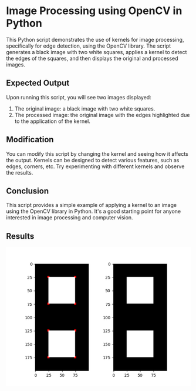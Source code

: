 # Image Processing using OpenCV in Python

This Python script demonstrates the use of kernels for image processing, specifically for edge detection, using the OpenCV library. The script generates a black image with two white squares, applies a kernel to detect the edges of the squares, and then displays the original and processed images.

## Expected Output

Upon running this script, you will see two images displayed:

1. The original image: a black image with two white squares.
2. The processed image: the original image with the edges highlighted due to the application of the kernel.

## Modification

You can modify this script by changing the kernel and seeing how it affects the output. Kernels can be designed to detect various features, such as edges, corners, etc. Try experimenting with different kernels and observe the results.

## Conclusion

This script provides a simple example of applying a kernel to an image using the OpenCV library in Python. It's a good starting point for anyone interested in image processing and computer vision.

## Results

![alt text](https://github.com/MohammadKhayyo/Image-Processing/blob/main/Class%20Exercises/Ex2%20-%20Second%20Derivative/output.png)
